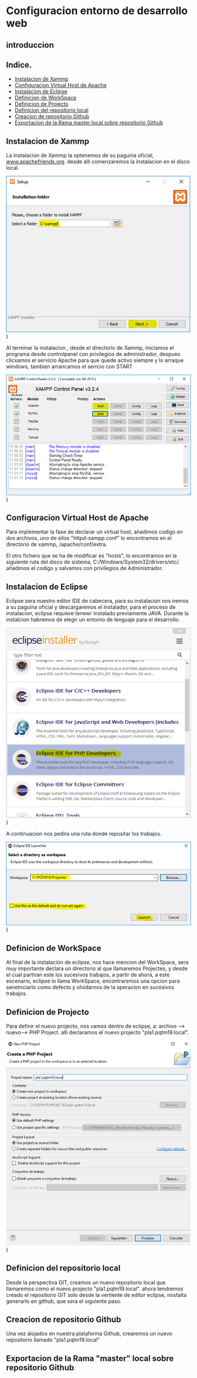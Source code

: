 # Configuracion entorno de desarrollo  web

## introduccion

## Indice.

- [Instalacion de Xammp](#instalacion-de-xammp)
- [Configuracion Virtual Host de Apache](#configuracion-virtual-host-de-apache)
- [Instalacion de Eclipse](#instalacion-de-eclipse)
- [Definicion de WorkSpace](#definicion-de-workspace)
- [Definicion de Projecto](#definicion-de-projecto)
- [Definicion del repositorio local](#definicion-del-repositorio-local)
- [Creacion de repositorio Github](#creacion-de-repositorio-github)
- [Exportacion de la Rama master local sobre repositorio Github](#exportacion-de-la-rama-master-local-sobre-repositorio)

 

## Instalacion de Xammp

La instalacion de Xammp la optenemos de su paguina oficial, www.apachefriends.org.
desde alli comenzaremos la instalacion en el disco local.

![Xammpfoto1](/MEDIA/6_Install_Xampp.PNG))

Al terminar la instalacion , desde el directorio de Xammp, iniciamos el programa desde controlpanel con privilegios de administrador, despues clicxamos el servicio Apache para que quede activo siempre y lo arraque windows, tambien arrancamos el serrcio con START

![Xammpfoto2](/MEDIA/12_Install_Xampp.PNG))

## Configuracion Virtual Host de Apache

 Para implementar  la fase de declarar un virtual host, añadimos codigo en dos archivos, uno de ellos "httpd-xampp.conf" lo encontramos en el directorio de xammp, /apache/conf/extra.
 
 
 
 
 
 El otro fichero que se ha de modificar es "hosts", lo encontramos en la siguiente ruta del disco de sistema, C:/Windows/System32/drivers/etc/. añadimos el codigo y salvamos con privilegios de Administrador.
 
 
 
 
 ## Instalacion de Eclipse
 
 Eclipse sera nuestro editor IDE de cabecera, para su instalacion nos iremos a su paguina oficial y descargaremos el instalador, para el proceso de instalacion, eclipse requiere tenewr instalado previamente JAVA. Durante la instalcion habremos de elegir un entorno de lenguaje para el desarrollo.
 
![Xammpfoto1](/MEDIA/12_Install_Eclipse.PNG)) 

A continuacion nos pedira una ruta donde repositar los trabajos.

![Xammpfoto1](/MEDIA/20_Install_Eclipse.PNG)) 
 
 
## Definicion de WorkSpace
Al final de la instalación de eclipse, nos hace mencion del WorkSpace, sera muy importante declara un directorio al que llamaremos Projectes, y desde el cual partiran este los sucesivos trabajos, a partir de ahora, a este escenario, eclipse lo llama WorkSpace, encontraremos una opcion para senetnciarlo como defecto y olvidarnos de la operacion en sucesivos trabajos.



## Definicion de Projecto

Para definir el nuevo projecto, nos vamos dentro de eclipse, a: archivo --> nuevo--> PHP Project.  alli declaramos el nuevo projecto "pla1.pqtm19.local".

![Xammpfoto1](/MEDIA/foto1.png))

## Definicion del repositorio local

Desde la perspectiva GIT, creamos un nuevo repositorio local que llamaremos como el nuevo projecto "pla1.pqtm19.local".
ahora tendremos creado el repositorio GIT solo desde la vertiente de editor eclipse, nosfalta generarlo en github, que sera el siguiente paso.






## Creacion de repositorio Github

Una vez alojados en nuestra plataforma Github, crearemos un nuevo repositorio llamado "pla1.pqtm19.local"




## Exportacion de la Rama "master" local sobre repositorio Github





